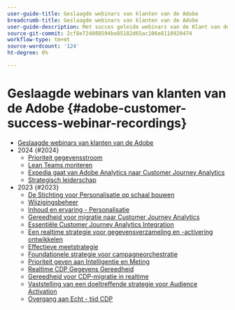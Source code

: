 ```yaml
---
user-guide-title: Geslaagde webinars van klanten van de Adobe
breadcrumb-title: Geslaagde webinars van klanten van de Adobe
user-guide-description: Met succes geleide webinars van de Klant van de Adobe die worden ontworpen om u bij het optimaliseren van uw investering in het Experience Cloud van de Adobe te helpen. Vergroot waardevolle inzichten om de waarde te maximaliseren en de acceptatie van oplossingen voor Adoben te vergroten.
source-git-commit: 2cf8e724088594be85182d65ac106e8118920474
workflow-type: tm+mt
source-wordcount: '124'
ht-degree: 0%

---
```



# Geslaagde webinars van klanten van de Adobe {#adobe-customer-success-webinar-recordings}

+ [Geslaagde webinars van klanten van de Adobe](overview.md)
+ 2024 {#2024}
   + [Prioriteit gegevensstroom](2024/data-stream-prioritization.md)
   + [Lean Teams monteren](2024/empowering-lean-teams.md)
   + [Expedia gaat van Adobe Analytics naar Customer Journey Analytics](2024/expedia-aa-to-cja.md)
   + [Strategisch leiderschap](2024/strategic-leadership.md)
+ 2023 {#2023}
   + [De Stichting voor Personalisatie op schaal bouwen](2023/personalization-at-scale.md)
   + [Wijzigingsbeheer](2023/change-management.md)
   + [Inhoud en ervaring - Personalisatie](2023/content-experiences-personalization.md)
   + [Gereedheid voor migratie naar Customer Journey Analytics](2023/cja-migration-readiness.md)
   + [Essentiële Customer Journey Analytics Integration](2023/cja-integration-essentials.md)
   + [Een realtime strategie voor gegevensverzameling en -activering ontwikkelen](2023/data-collection-activation-strategy.md)
   + [Effectieve meetstrategie](2023/measurement-strategy.md)
   + [Foundationele strategie voor campagneorchestratie](2023/foundational-strategy-campaign.md)
   + [Prioriteit geven aan Intelligentie en Meting](2023/intelligence-and-measurement.md)
   + [Realtime CDP Gegevens Gereedheid](2023/rtcdp-migration-data-readiness.md)
   + [Gereedheid voor CDP-migratie in realtime](2023/rtcdp-migration-readiness.md)
   + [Vaststelling van een doeltreffende strategie voor Audience Activation](2023/audience-activation.md)
   + [Overgang aan Echt - tijd CDP](2023/aam-to-rtcdp.md)
